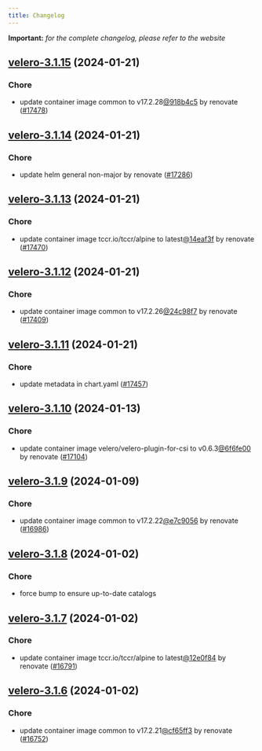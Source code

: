```yaml
---
title: Changelog
---
```


**Important:**
*for the complete changelog, please refer to the website*



## [velero-3.1.15](https://github.com/truecharts/charts/compare/velero-3.1.14...velero-3.1.15) (2024-01-21)

### Chore



- update container image common to v17.2.28[@918b4c5](https://github.com/918b4c5) by renovate ([#17478](https://github.com/truecharts/charts/issues/17478))


## [velero-3.1.14](https://github.com/truecharts/charts/compare/velero-3.1.13...velero-3.1.14) (2024-01-21)

### Chore



- update helm general non-major by renovate ([#17286](https://github.com/truecharts/charts/issues/17286))


## [velero-3.1.13](https://github.com/truecharts/charts/compare/velero-3.1.12...velero-3.1.13) (2024-01-21)

### Chore



- update container image tccr.io/tccr/alpine to latest[@14eaf3f](https://github.com/14eaf3f) by renovate ([#17470](https://github.com/truecharts/charts/issues/17470))


## [velero-3.1.12](https://github.com/truecharts/charts/compare/velero-3.1.11...velero-3.1.12) (2024-01-21)

### Chore



- update container image common to v17.2.26[@24c98f7](https://github.com/24c98f7) by renovate ([#17409](https://github.com/truecharts/charts/issues/17409))


## [velero-3.1.11](https://github.com/truecharts/charts/compare/velero-3.1.10...velero-3.1.11) (2024-01-21)

### Chore



- update metadata in chart.yaml ([#17457](https://github.com/truecharts/charts/issues/17457))


## [velero-3.1.10](https://github.com/truecharts/charts/compare/velero-3.1.9...velero-3.1.10) (2024-01-13)

### Chore



- update container image velero/velero-plugin-for-csi to v0.6.3[@6f6fe00](https://github.com/6f6fe00) by renovate ([#17104](https://github.com/truecharts/charts/issues/17104))


## [velero-3.1.9](https://github.com/truecharts/charts/compare/velero-3.1.8...velero-3.1.9) (2024-01-09)

### Chore



- update container image common to v17.2.22[@e7c9056](https://github.com/e7c9056) by renovate ([#16986](https://github.com/truecharts/charts/issues/16986))


## [velero-3.1.8](https://github.com/truecharts/charts/compare/velero-3.1.7...velero-3.1.8) (2024-01-02)

### Chore



- force bump to ensure up-to-date catalogs


## [velero-3.1.7](https://github.com/truecharts/charts/compare/velero-3.1.6...velero-3.1.7) (2024-01-02)

### Chore



- update container image tccr.io/tccr/alpine to latest[@12e0f84](https://github.com/12e0f84) by renovate ([#16791](https://github.com/truecharts/charts/issues/16791))


## [velero-3.1.6](https://github.com/truecharts/charts/compare/velero-3.1.5...velero-3.1.6) (2024-01-02)

### Chore



- update container image common to v17.2.21[@cf65ff3](https://github.com/cf65ff3) by renovate ([#16752](https://github.com/truecharts/charts/issues/16752))


